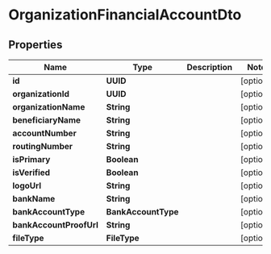 

# OrganizationFinancialAccountDto


## Properties

Name | Type | Description | Notes
------------ | ------------- | ------------- | -------------
**id** | **UUID** |  |  [optional]
**organizationId** | **UUID** |  |  [optional]
**organizationName** | **String** |  |  [optional]
**beneficiaryName** | **String** |  |  [optional]
**accountNumber** | **String** |  |  [optional]
**routingNumber** | **String** |  |  [optional]
**isPrimary** | **Boolean** |  |  [optional]
**isVerified** | **Boolean** |  |  [optional]
**logoUrl** | **String** |  |  [optional]
**bankName** | **String** |  |  [optional]
**bankAccountType** | **BankAccountType** |  |  [optional]
**bankAccountProofUrl** | **String** |  |  [optional]
**fileType** | **FileType** |  |  [optional]



